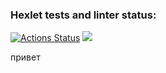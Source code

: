 ### Hexlet tests and linter status:
[![Actions Status](https://github.com/Traizee/frontend-project-44/actions/workflows/hexlet-check.yml/badge.svg)](https://github.com/Traizee/frontend-project-44/actions)
<a href="https://codeclimate.com/github/Traizee/frontend-project-44/maintainability"><img src="https://api.codeclimate.com/v1/badges/0b98f8f56a278c8594de/maintainability" /></a>

привет
